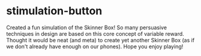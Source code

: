 # stimulation-button
Created a fun simulation of the Skinner Box! So many persuasive techniques in design are based on this core concept of variable reward. Thought it would be neat (and meta) to create yet another Skinner Box (as if we don't already have enough on our phones). Hope you enjoy playing!


